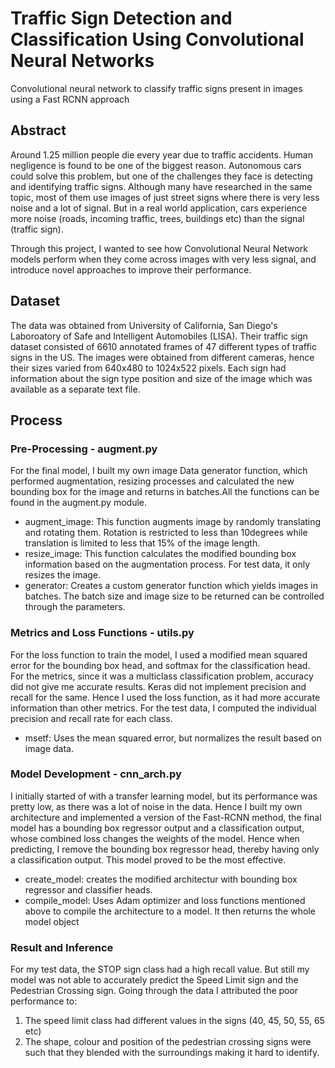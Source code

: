 # Traffic Sign Detection and Classification Using Convolutional Neural Networks
Convolutional neural network to classify traffic signs present in images using a Fast RCNN approach

## Abstract
Around 1.25 million people die every year due to traffic accidents. Human negligence is found to be one of the biggest reason. Autonomous cars could solve this problem, but one of the challenges they face is detecting and identifying traffic signs. Although many have researched in the same topic, most of them use images of just street signs where there is very less noise and a lot of signal. But in a real world application, cars experience more noise (roads, incoming traffic, trees, buildings etc) than the signal (traffic sign).

Through this project, I wanted to see how Convolutional Neural Network models perform when they come across images with very less signal, and introduce novel approaches to improve their performance. 

## Dataset
The data was obtained from University of California, San Diego's Laboroatory of Safe and Intelligent Automobiles (LISA). Their traffic sign dataset consisted of 6610 annotated frames of 47 different types of traffic signs in the US. The images were obtained from different cameras, hence their sizes varied from 640x480 to 1024x522 pixels. Each sign had information about the sign type position and size of the image which was available as a separate text file. 

## Process

### Pre-Processing - augment.py
For the final model, I built my own image Data generator function, which performed augmentation, resizing processes and calculated the new bounding box for the image and returns in batches.All the functions can be found in the augment.py module.
- augment_image: This function augments image by randomly translating and rotating them. Rotation is restricted to less than 10degrees while translation is limited to less that 15% of the image length. 
- resize_image: This function calculates the modified bounding box information based on the augmentation process. For test data, it only resizes the image.
- generator: Creates a custom generator function which yields images in batches. The batch size and image size to be returned can be controlled through the parameters.

### Metrics and Loss Functions - utils.py
For the loss function to train the model, I used a modified mean squared error for the bounding box head, and softmax for the classification head. For the metrics, since it was a multiclass classification problem, accuracy did not give me accurate results. Keras did not implement precision and recall for the same. Hence I used the loss function, as it had more accurate information than other metrics. For the test data, I computed the individual precision and recall rate for each class.
- msetf: Uses the mean squared error, but normalizes the result based on image data.

### Model Development - cnn_arch.py
I initially started of with a transfer learning model, but its performance was pretty low, as there was a lot of noise in the data. Hence I built my own architecture and implemented a version of the Fast-RCNN method, the final model has a bounding box regressor output and a classification output, whose combined loss changes the weights of the model. Hence when predicting, I remove the bounding box regressor head, thereby having only a classification output. This model proved to be the most effective.
- create_model: creates the modified architectur with bounding box regressor and classifier heads. 
- compile_model: Uses Adam optimizer and loss functions mentioned above to compile the architecture to a model. It then returns the whole model object

### Result and Inference
For my test data, the STOP sign class had a high recall value. But still my model was not able to accurately predict the Speed Limit sign and the Pedestrian Crossing sign. Going through the data I attributed the poor performance to:
1. The speed limit class had different values in the signs (40, 45, 50, 55, 65 etc)
2. The shape, colour and position of the pedestrian crossing signs were such that they blended with the surroundings making it hard to identify.


